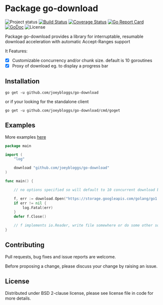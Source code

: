 Package go-download
===================
![Project status](https://img.shields.io/badge/version-2.1.0-green.svg)
[![Build Status](https://travis-ci.org/joeybloggs/go-download.svg?branch=master)](https://travis-ci.org/joeybloggs/go-download)
[![Coverage Status](https://coveralls.io/repos/github/joeybloggs/go-download/badge.svg?branch=master)](https://coveralls.io/github/joeybloggs/go-download?branch=master)
[![Go Report Card](https://goreportcard.com/badge/github.com/joeybloggs/go-download)](https://goreportcard.com/report/github.com/joeybloggs/go-download)
[![GoDoc](https://godoc.org/github.com/joeybloggs/go-download?status.svg)](https://godoc.org/github.com/joeybloggs/go-download)
![License](https://img.shields.io/badge/license-BSD%202--clause-blue.svg)

Package go-download provides a library for interruptable, resumable download acceleration with automatic Accept-Ranges support

It Features:
- [x] Customizable concurrency and/or chunk size. default is 10 goroutines
- [x] Proxy of download eg. to display a progress bar

## Installation
```shell
go get -u github.com/joeybloggs/go-download
```
or if your looking for the standalone client
```shell
go get -u github.com/joeybloggs/go-download/cmd/goget
```

## Examples

More examples [here](https://github.com/joeybloggs/go-download/tree/master/_examples)

```go
package main

import (
	"log"

	download "github.com/joeybloggs/go-download"
)

func main() {

	// no options specified so will default to 10 concurrent download by default

	f, err := download.Open("https://storage.googleapis.com/golang/go1.8.1.src.tar.gz", nil)
	if err != nil {
		log.Fatal(err)
	}
	defer f.Close()

	// f implements io.Reader, write file somewhere or do some other sort of work with it
}
```

## Contributing

Pull requests, bug fixes and issue reports are welcome.

Before proposing a change, please discuss your change by raising an issue.

## License

Distributed under BSD 2-clause license, please see license file in code for more details.
